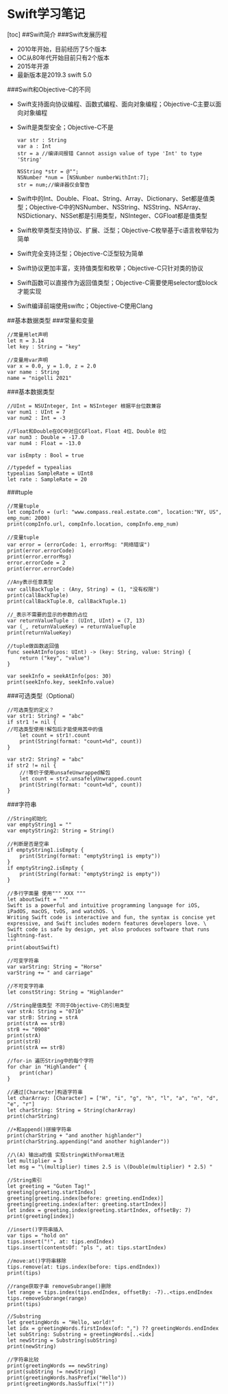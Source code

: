 # Swift学习笔记
[toc]
##Swift简介
###Swift发展历程
* 2010年开始，目前经历了5个版本
* OC从80年代开始目前只有2个版本
* 2015年开源
* 最新版本是2019.3 swift 5.0

###Swift和Objective-C的不同
* Swift支持面向协议编程、函数式编程、面向对象编程；Objective-C主要以面向对象编程
* Swift是类型安全；Objective-C不是

	```
	var str : String
	var a : Int
	str = a //编译间报错 Cannot assign value of type 'Int' to type 'String'
	
	NSString *str = @"";
	NSNumber *num = [NSNumber numberWithInt:7];
	str = num;//编译器仅会警告
	```

* Swift中的Int、Double、Float、String、Array、Dictionary、Set都是值类型；Objective-C中的NSNumber、NSString、NSString、NSArray、NSDictionary、NSSet都是引用类型，NSInteger、CGFloat都是值类型
* Swift枚举类型支持协议、扩展、泛型；Objective-C枚举基于c语言枚举较为简单
* Swift完全支持泛型；Objective-C泛型较为简单
* Swift协议更加丰富，支持值类型和枚举；Objective-C只针对类的协议
* Swift函数可以直接作为返回值类型；Objective-C需要使用selector或block才能实现
* Swift编译前端使用swiftc；Objective-C使用Clang

##基本数据类型
###常量和变量

```
//常量用let声明
let π = 3.14
let key : String = "key"

//变量用var声明
var x = 0.0, y = 1.0, z = 2.0
var name : String
name = "nigelli 2021"
```

###基本数据类型

```
//UInt = NSUInteger, Int = NSInteger 根据平台位数兼容
var num1 : UInt = 7
var num2 : Int = -3

//Float和Double在OC中对应CGFloat，Float 4位、Double 8位
var num3 : Double = -17.0
var num4 : Float = -13.0

var isEmpty : Bool = true

//typedef = typealias
typealias SampleRate = UInt8
let rate : SampleRate = 20
```

###tuple

```
//常量tuple
let compInfo = (url: "www.compass.real.estate.com", location:"NY, US", emp_num: 2000)
print(compInfo.url, compInfo.location, compInfo.emp_num)

//变量tuple
var error = (errorCode: 1, errorMsg: "网络错误")
print(error.errorCode)
print(error.errorMsg)
error.errorCode = 2
print(error.errorCode)

//Any表示任意类型
var callBackTuple : (Any, String) = (1, "没有权限")
print(callBackTuple)
print(callBackTuple.0, callBackTuple.1)

//_表示不需要的显示的参数的占位
var returnValueTuple : (UInt, UInt) = (7, 13)
var (_, returnValueKey) = returnValueTuple
print(returnValueKey)

//tuple做函数返回值
func seekAtInfo(pos: UInt) -> (key: String, value: String) {
    return ("key", "value")
}

var seekInfo = seekAtInfo(pos: 30)
print(seekInfo.key, seekInfo.value)
```

###可选类型（Optional）

```
//可选类型的定义？
var str1: String? = "abc"
if str1 != nil {
//可选类型使用!解包后才能使用其中的值
    let count = str1!.count
    print(String(format: "count=%d", count))
}

var str2: String? = "abc"
if str2 != nil {
	//!等价于使用unsafeUnwrapped解包
    let count = str2.unsafelyUnwrapped.count
    print(String(format: "count=%d", count))
}
```

###字符串

```
//String初始化
var emptyString1 = ""
var emptyString2: String = String()

//判断是否是空串
if emptyString1.isEmpty {
    print(String(format: "emptyString1 is empty"))
}
if emptyString2.isEmpty {
    print(String(format: "emptyString2 is empty"))
}

//多行字面量 使用""" XXX """
let aboutSwift = """
Swift is a powerful and intuitive programming language for iOS, iPadOS, macOS, tvOS, and watchOS. \
Writing Swift code is interactive and fun, the syntax is concise yet expressive, and Swift includes modern features developers love. \
Swift code is safe by design, yet also produces software that runs lightning-fast.
"""
print(aboutSwift)

//可变字符串
var varString: String = "Horse"
varString += " and carriage"

//不可变字符串
let constString: String = "Highlander"

//String是值类型 不同于Objective-C的引用类型
var strA: String = "0710"
var strB: String = strA
print(strA == strB)
strB += "0908"
print(strA)
print(strB)
print(strA == strB)

//for-in 遍历String中的每个字符
for char in "Highlander" {
    print(char)
}

//通过[Character]构造字符串
let charArray: [Character] = ["H", "i", "g", "h", "l", "a", "n", "d", "e", "r"]
let charString: String = String(charArray)
print(charString)

//+和append()拼接字符串
print(charString + "and another highlander")
print(charString.appending("and another highlander"))

//\(A) 输出a的值 实现stringWithFormat用法
let multiplier = 3
let msg = "\(multiplier) times 2.5 is \(Double(multiplier) * 2.5) "

//String索引
let greeting = "Guten Tag!"
greeting[greeting.startIndex]
greeting[greeting.index(before: greeting.endIndex)]
greeting[greeting.index(after: greeting.startIndex)]
let index = greeting.index(greeting.startIndex, offsetBy: 7)
print(greeting[index])

//insert()字符串插入
var tips = "hold on"
tips.insert("!", at: tips.endIndex)
tips.insert(contentsOf: "pls ", at: tips.startIndex)

//move:at()字符串移除
tips.remove(at: tips.index(before: tips.endIndex))
print(tips)

//range获取子串 removeSubrange()删除
let range = tips.index(tips.endIndex, offsetBy: -7)..<tips.endIndex
tips.removeSubrange(range)
print(tips)

//Substring
let greetingWords = "Hello, world!"
let idx = greetingWords.firstIndex(of: ",") ?? greetingWords.endIndex
let subString: Substring = greetingWords[..<idx]
let newString = Substring(subString)
print(newString)

//字符串比较
print(greetingWords == newString)
print(subString != newString)
print(greetingWords.hasPrefix("Hello"))
print(greetingWords.hasSuffix("!"))
```